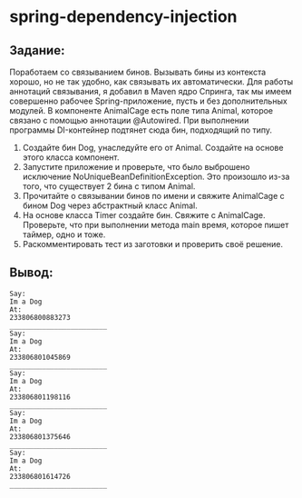# spring-dependency-injection

## Задание:

Поработаем со связыванием бинов.
Вызывать бины из контекста хорошо, но не так удобно, как связывать их автоматически.
Для работы аннотаций связывания, я добавил в Maven ядро Cпринга, так мы имеем совершенно рабочее Spring-приложение,
пусть и без дополнительных модулей.
В компоненте AnimalCage есть поле типа Animal, которое связано с помощью аннотации @Autowired. При выполнении программы
DI-контейнер подтянет сюда бин, подходящий по типу.

1. Создайте бин Dog, унаследуйте его от Animal. Создайте на основе этого класса компонент.
2. Запустите приложение и проверьте, что было выброшено исключение NoUniqueBeanDefinitionException. Это произошло из-за
   того, что существует 2 бина с типом Animal.
3. Прочитайте о связывании бинов по имени и свяжите AnimalCage c бином Dog через абстрактный класс Animal.
4. На основе класса Timer создайте бин. Свяжите с AnimalCage. Проверьте, что при выполнении метода main время, которое
   пишет таймер, одно и тоже.
5. Раскомментировать тест из заготовки и проверить своё решение.

## Вывод:

```text
Say:
Im a Dog
At:
233806800883273
________________________
Say:
Im a Dog
At:
233806801045869
________________________
Say:
Im a Dog
At:
233806801198116
________________________
Say:
Im a Dog
At:
233806801375646
________________________
Say:
Im a Dog
At:
233806801614726
________________________
```
